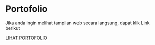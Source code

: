 # Portofolio

Jika anda ingin melihat tampilan web secara langsung, dapat klik Link berikut

<a href='https://portofolio-muhamad-nur-ridwan.netlify.app/'>LIHAT PORTOFOLIO<a/>
